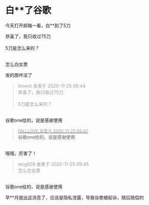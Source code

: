 # 白**了谷歌


今天打开邮箱一看，白**到了5刀

恭喜了，我只收过75刀<br />
<br />
5刀是怎么来的？<br />
<br />
<img src="static/image/smiley/default/smile.gif" smilieid="1" border="0" alt="" /><img src="static/image/smiley/default/smile.gif" smilieid="1" border="0" alt="" /><img src="static/image/smiley/default/smile.gif" smilieid="1" border="0" alt="" />

怎么白女票

发的图咋没了

<div class="quote"><blockquote><font color="#999999">llmwxt 发表于 2020-11-25 09:44</font><br />
<font color="#999999">恭喜了，我只收过75刀<br />
<br />
5刀是怎么来的？</font></blockquote></div><br />
谷歌one给的，说是感谢使用

<div class="quote"><blockquote><font size="2"><a href="https://www.hostloc.com/forum.php?mod=redirect&amp;goto=findpost&amp;pid=9513141&amp;ptid=771066" target="_blank"><font color="#999999">FALLLOVE 发表于 2020-11-25 09:47</font></a></font><br />
谷歌one给的，说是感谢使用</blockquote></div><br />
哦哦，厉害了！

<div class="quote"><blockquote><font color="#999999">wcg928 发表于 2020-11-25 09:45</font><br />
<font color="#999999">怎么白女票</font></blockquote></div><br />
谷歌one给的，说是感谢使用

早**月就出这消息了，应该是隐私泄露，导致谷歌被起诉，随后赔偿的
